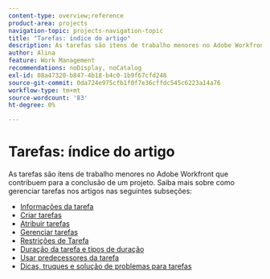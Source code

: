 ```yaml
---
content-type: overview;reference
product-area: projects
navigation-topic: projects-navigation-topic
title: "Tarefas: índice do artigo"
description: As tarefas são itens de trabalho menores no Adobe Workfront que contribuem para a conclusão de um projeto. Saiba mais sobre como gerenciar tarefas nos artigos a seguir.
author: Alina
feature: Work Management
recommendations: noDisplay, noCatalog
exl-id: 08a47320-b847-4b18-b4c0-1b9f67cfd248
source-git-commit: 0da724e975cfb1f0f7e36cffdc545c6223a14a76
workflow-type: tm+mt
source-wordcount: '83'
ht-degree: 0%

---
```


# Tarefas: índice do artigo

<!--Audited: 01/2024-->

As tarefas são itens de trabalho menores no Adobe Workfront que contribuem para a conclusão de um projeto. Saiba mais sobre como gerenciar tarefas nos artigos nas seguintes subseções:

* [Informações da tarefa](../../manage-work/tasks/task-information/task-information.md)
* [Criar tarefas](../../manage-work/tasks/create-tasks/create-tasks-overview-1.md)
* [Atribuir tarefas](../../manage-work/tasks/assign-tasks/assign-tasks-1.md)
* [Gerenciar tarefas](../../manage-work/tasks/manage-tasks/manage-tasks.md)
* [Restrições de Tarefa](../../manage-work/tasks/task-constraints/task-constraints.md)
* [Duração da tarefa e tipos de duração](../../manage-work/tasks/taskdurtn/task-duration-duration-type.md)
* [Usar predecessores da tarefa](../../manage-work/tasks/use-prdcssrs/use-task-predecessors.md)
* [Dicas, truques e solução de problemas para tarefas](../../manage-work/tasks/tips-tricks-and-troubleshooting/tips-tricks-troubleshooting-tasks.md)
